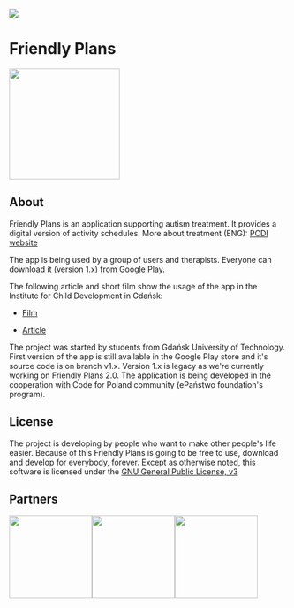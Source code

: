 [<img src="https://autyzm-pg-slack.herokuapp.com/badge.svg">](https://autyzm-pg-slack.herokuapp.com)

# Friendly Plans
<img src="/doc-assets/friendly-plan-logo.png" width="200" height="200" />

## About
Friendly Plans is an application supporting autism treatment.
It provides a digital version of activity schedules. More about treatment (ENG): [PCDI website](http://www.pcdi.org/videos/)

The app is being used by a group of users and therapists. Everyone can download it (version 1.x) from [Google Play](https://play.google.com/store/apps/details?id=com.przyjaznydamianek&hl=pl).

The following article and short film show the usage of the app in the Institute for Child Development in Gdańsk:

- [Film](https://www.youtube.com/watch?v=zI0ma_XnmCc)

- [Article](http://iwrd.pl/pl/fundacja/aplikacja-przyjazny-plan-dostepna)

The project was started by students from Gdańsk University of Technology. First version of the app is still available in the Google Play store and it's source code is on branch v1.x. Version 1.x is legacy as we're currently working on Friendly Plans 2.0.
The application is being developed in the cooperation with Code for Poland community (ePaństwo foundation's program).

## License
The project is developing by people who want to make other people's life easier. Because of this Friendly Plans is going to be free to use, download and develop for everybody, forever.
Except as otherwise noted, this software is licensed under the [GNU General Public License, v3](https://www.gnu.org/licenses/gpl-3.0.txt)

## Partners
<img src="/doc-assets/kdp-logo.jpg" height="150" /><img src="/doc-assets/iwrd-logo.png" height="150" /><img src="/doc-assets/pg-logo.jpg" height="150" />
